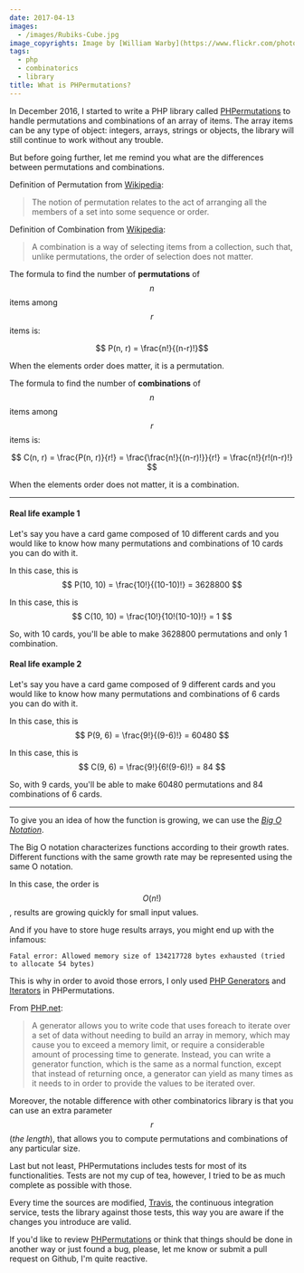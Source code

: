 ```yaml
---
date: 2017-04-13
images:
  - /images/Rubiks-Cube.jpg
image_copyrights: Image by [William Warby](https://www.flickr.com/photos/wwarby/11913013374/in/photostream/).
tags:
  - php
  - combinatorics
  - library
title: What is PHPermutations?
---
```

In December 2016, I started to write a PHP library called [PHPermutations](https://packagist.org/packages/drupol/phpermutations) to handle permutations and combinations of an array of items.
The array items can be any type of object: integers, arrays, strings or objects, the library will still continue to work without any trouble.

But before going further, let me remind you what are the differences between permutations and combinations.

<!--break-->


Definition of Permutation from [Wikipedia](https://en.wikipedia.org/wiki/Permutation):
> The notion of permutation relates to the act of arranging all the members of a set into some sequence or order.

Definition of Combination from [Wikipedia](https://en.wikipedia.org/wiki/Combination):
> A combination is a way of selecting items from a collection, such that, unlike permutations, the order of selection
> does not matter.

The formula to find the number of **permutations** of $$ n $$ items among $$ r $$ items is:
 
$$ P(n, r) = \frac{n!}{(n-r)!}$$

When the elements order does matter, it is a permutation.

The formula to find the number of **combinations** of $$ n $$ items among $$ r $$ items is:

$$ C(n, r) = \frac{P(n, r)}{r!} = \frac{\frac{n!}{(n-r)!}}{r!} = \frac{n!}{r!(n-r)!} $$

When the elements order does not matter, it is a combination.

---

#### Real life example 1

Let's say you have a card game composed of 10 different cards and you would like to know how many permutations and combinations of 10 cards you can do with it.

In this case, this is $$ P(10, 10) = \frac{10!}{(10-10)!} = 3628800 $$

In this case, this is $$ C(10, 10) = \frac{10!}{10!(10-10)!} = 1 $$

So, with 10 cards, you'll be able to make 3628800 permutations and only 1 combination.

#### Real life example 2

Let's say you have a card game composed of 9 different cards and you would like to know how many permutations and combinations of 6 cards you can do with it.

In this case, this is $$ P(9, 6) = \frac{9!}{(9-6)!} = 60480 $$

In this case, this is $$ C(9, 6) = \frac{9!}{6!(9-6)!} = 84 $$

So, with 9 cards, you'll be able to make 60480 permutations and 84 combinations of 6 cards.

---

To give you an idea of how the function is growing, we can use the _[Big O Notation](https://en.wikipedia.org/wiki/Big_O_notation)_.

The Big O notation characterizes functions according to their growth rates. Different functions with the same growth rate may be represented using the same O notation.

In this case, the order is $$ O(n!) $$, results are growing quickly for small input values.

And if you have to store huge results arrays, you might end up with the infamous:

`Fatal error: Allowed memory size of 134217728 bytes exhausted (tried to allocate 54 bytes)`

This is why in order to avoid those errors, I only used [PHP Generators](https://secure.php.net/manual/en/language.generators.overview.php) and [Iterators](https://secure.php.net/manual/en/class.iterator.php) in PHPermutations.

From [PHP.net](https://secure.php.net/manual/en/language.generators.overview.php):
> A generator allows you to write code that uses foreach to iterate over a set of data without needing to build an
> array in memory, which may cause you to exceed a memory limit, or require a considerable amount of processing time to
> generate. Instead, you can write a generator function, which is the same as a normal function, except that instead of 
> returning once, a generator can yield as many times as it needs to in order to provide the values to be iterated over.

Moreover, the notable difference with other combinatorics library is that you can use an extra parameter $$ r $$ (_the length_), that allows you to
compute permutations and combinations of any particular size.

Last but not least, PHPermutations includes tests for most of its functionalities.
Tests are not my cup of tea, however, I tried to be as much complete as possible with those.

Every time the sources are modified, [Travis](https://travis-ci.org/drupol/phpermutations), the continuous integration service, tests the library against those tests, this way you are aware if the changes you introduce are valid.

If you'd like to review [PHPermutations](https://github.com/drupol/phpermutations) or think that things should be done in another way or just found a bug, please, let me know or submit a pull request on Github, I'm quite reactive.
